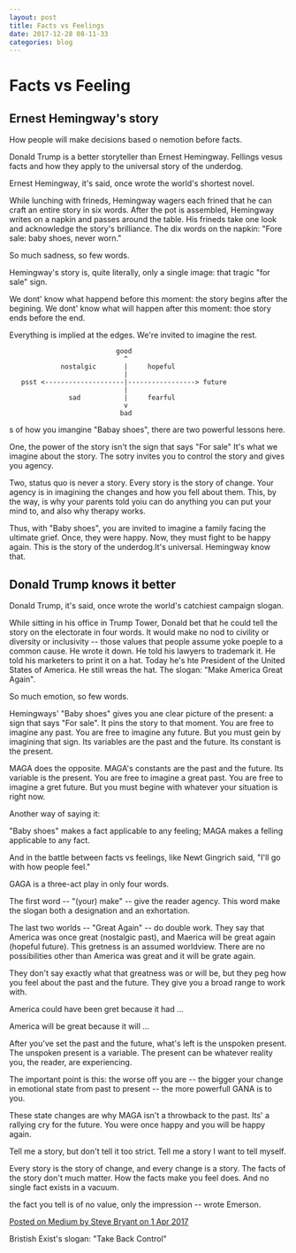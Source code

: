 ```yaml
---
layout: post
title: Facts vs Feelings
date: 2017-12-28 08-11-33
categories: blog
---
```


# Facts vs Feeling

## Ernest Hemingway's story

How people will make decisions based o nemotion before facts.

Donald Trump is a better storyteller than Ernest Hemingway. Fellings vesus facts and how they apply to the universal story of the underdog.

Ernest Hemingway, it's said, once wrote the world's shortest novel.

While lunching with frineds, Hemingway wagers each frined that he can craft an entire story in six words. After the pot is assembled, Hemingway writes on a napkin and passes around the table. His frineds take one look and acknowledge the story's brilliance. The dix words on the napkin: "Fore sale: baby shoes, never worn."

So much sadness, so few words.

Hemingway's story is, quite literally, only a single image: that tragic "for sale" sign.

We dont' know what happend before this moment: the story begins after the begining. We dont' know what will happen after this moment: thoe story ends before the end.

Everything is implied at the edges. We're invited to imagine the rest.


```
                           good
                             ^
             nostalgic       |     hopeful
                             |
   psst <--------------------|-----------------> future
                             |
               sad           |     fearful
                             v
                            bad

```

s of how you imangine "Babay shoes", there are two powerful lessons here.

One, the power of the story isn't the sign that says "For sale" It's what we imagine about the story. The sotry invites you to control the story and gives you agency.

Two, status quo is never a story. Every  story is the story of change. Your agency is in imagining the changes and how you fell about them. This, by the way, is why your parents told yoiu can do anything you can put your mind to, and also why therapy works.

Thus, with "Baby shoes", you are invited to imagine a family facing the ultimate grief. Once, they were happy. Now, they must fight to be happy again. This is the story of the underdog.It's universal. Hemingway know that.

## Donald Trump knows it better

Donald Trump, it's said, once wrote the world's catchiest campaign slogan.

While sitting in his office in Trump Tower, Donald bet that he could tell the story on the electorate in four words. It would make no nod to civility or diversity or inclusivity -- those values that people assume yoke poeple to a common cause. He wrote it down. He told his lawyers to trademark it. He told his marketers to print it on a hat. Today he's hte President of the United States of America. He still wreas the hat. The slogan: "Make America Great Again".

So much emotion, so few words.

Hemingways' "Baby shoes" gives you ane clear picture of the present: a sign that says "For sale". It pins the story to that moment. You are free to imagine any past. You are free to imagine any future. But you must gein by imagining that sign. Its variables are the past and the future. Its constant is the present.

MAGA does the opposite. MAGA's constants are the past and the future. Its variable is the present. You are free to imagine a great past. You are free to imagine a gret future. But you must begine with whatever your situation is right now.

Another way of saying it:

"Baby shoes" makes a fact applicable to any feeling; MAGA makes a felling applicable to any fact.

And in the battle between facts vs feelings, like Newt Gingrich said, "I'll go with  how people feel."

GAGA is a three-act play in only four words.

The first word -- "(your) make" -- give the reader agency. This word make the slogan both a designation and an exhortation.

The last two worlds -- "Great Again" -- do double work. They say that America was once great (nostalgic past), and Maerica will be great again (hopeful future). This gretness is an assumed worldview. There are no possibilities other than America was great and it will be grate again.

They don't say exactly what that greatness was or will be, but they peg how you feel about the past and the future. They give you a broad range to work with.

America could have been gret because it had ...

America will be great because it will ...

After you've set the past and the future, what's left is the unspoken present. The unspoken present is a variable. The present can be whatever reality you, the reader, are experiencing.

The important point is this: the worse off you are -- the bigger your change in emotional state from past to present -- the more powerfull GANA is to you.

These state changes are why MAGA isn't a throwback to the past. Its' a rallying cry for the future. You were once happy and you will be happy again.

Tell me a story, but don't tell it too strict. Tell me a story I want to tell myself.


Every story is the story of change, and every change is a story. The facts of the story don't much matter. How the facts make you feel does. And no single fact exists in a vacuum.

the fact you tell is of no value, only the impression -- wrote Emerson.

[Posted on Medium by Steve Bryant on 1 Apr 2017](https://medium.com/@stevebryant/donald-trump-is-a-better-writer-than-ernest-hemingway-74a8726e6439)

Bristish Exist's slogan: "Take Back Control"
